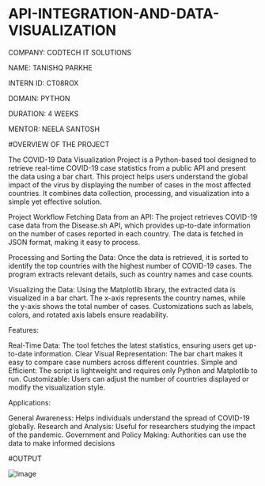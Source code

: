 # API-INTEGRATION-AND-DATA-VISUALIZATION

COMPANY: CODTECH IT SOLUTIONS

NAME: TANISHQ PARKHE

INTERN ID: CT08ROX

DOMAIN: PYTHON

DURATION: 4 WEEKS

MENTOR: NEELA SANTOSH

#OVERVIEW OF THE PROJECT

The COVID-19 Data Visualization Project is a Python-based tool designed to retrieve real-time COVID-19 case statistics from a public API and present the data using a bar chart. This project helps users understand the global impact of the virus by displaying the number of cases in the most affected countries. It combines data collection, processing, and visualization into a simple yet effective solution.

Project Workflow
Fetching Data from an API:
The project retrieves COVID-19 case data from the Disease.sh API, which provides up-to-date information on the number of cases reported in each country. The data is fetched in JSON format, making it easy to process.

Processing and Sorting the Data:
Once the data is retrieved, it is sorted to identify the top countries with the highest number of COVID-19 cases. The program extracts relevant details, such as country names and case counts.

Visualizing the Data:
Using the Matplotlib library, the extracted data is visualized in a bar chart. The x-axis represents the country names, while the y-axis shows the total number of cases. Customizations such as labels, colors, and rotated axis labels ensure readability.

Features:

Real-Time Data: The tool fetches the latest statistics, ensuring users get up-to-date information.
Clear Visual Representation: The bar chart makes it easy to compare case numbers across different countries.
Simple and Efficient: The script is lightweight and requires only Python and Matplotlib to run.
Customizable: Users can adjust the number of countries displayed or modify the visualization style.

Applications:

General Awareness: Helps individuals understand the spread of COVID-19 globally.
Research and Analysis: Useful for researchers studying the impact of the pandemic.
Government and Policy Making: Authorities can use the data to make informed decisions

#OUTPUT

![Image](https://github.com/user-attachments/assets/43e8a79b-a7d8-4702-8855-5845e9f56aea)
